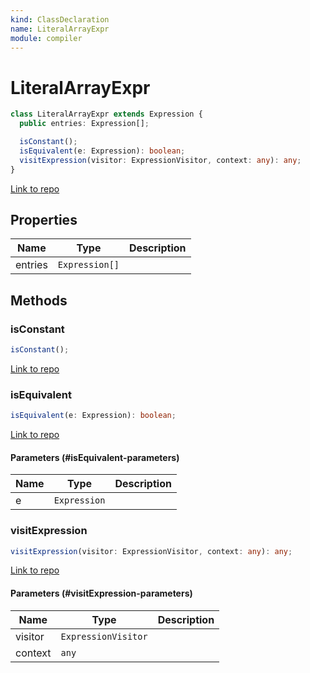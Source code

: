 ```yaml
---
kind: ClassDeclaration
name: LiteralArrayExpr
module: compiler
---
```


# LiteralArrayExpr

```ts
class LiteralArrayExpr extends Expression {
  public entries: Expression[];

  isConstant();
  isEquivalent(e: Expression): boolean;
  visitExpression(visitor: ExpressionVisitor, context: any): any;
}
```

[Link to repo](https://github.com/timdeschryver/angular/blob/master/packages/compiler/src/output/output_ast.ts#L831-L848)

## Properties

| Name    | Type           | Description |
| ------- | -------------- | ----------- |
| entries | `Expression[]` |             |

## Methods

### isConstant

```ts
isConstant();
```

[Link to repo](https://github.com/timdeschryver/angular/blob/master/packages/compiler/src/output/output_ast.ts#L838-L840)

### isEquivalent

```ts
isEquivalent(e: Expression): boolean;
```

[Link to repo](https://github.com/timdeschryver/angular/blob/master/packages/compiler/src/output/output_ast.ts#L842-L844)

#### Parameters (#isEquivalent-parameters)

| Name | Type         | Description |
| ---- | ------------ | ----------- |
| e    | `Expression` |             |

### visitExpression

```ts
visitExpression(visitor: ExpressionVisitor, context: any): any;
```

[Link to repo](https://github.com/timdeschryver/angular/blob/master/packages/compiler/src/output/output_ast.ts#L845-L847)

#### Parameters (#visitExpression-parameters)

| Name    | Type                | Description |
| ------- | ------------------- | ----------- |
| visitor | `ExpressionVisitor` |             |
| context | `any`               |             |
